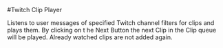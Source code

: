 #Twitch Clip Player

Listens to user messages of specified Twitch channel filters for clips and plays them. 
By clicking on t he Next Button the next Clip in the Clip queue will be played.
Already watched clips are not added again.
